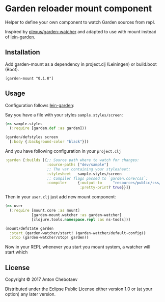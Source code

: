 # Garden reloader mount component

Helper to define your own component to watch Garden sources from repl.

Inspired by [plexus/garden-watcher](https://github.com/plexus/garden-watcher) 
and adapted to use with mount instead of [lein-garden][lein-garden].

## Installation

Add garden-mount as a dependency in project.clj (Leiningen) or build.boot (Boot).

`[garden-mount "0.1.0"]`

## Usage

Configuration follows [lein-garden][lein-garden]:

Say you have a file with your styles `sample.styles/screen`:

```clojure
(ns sample.styles
  (:require [garden.def :as garden]))

(garden/defstyles screen
  [:body {:background-color "black"}])
```

And you have following configuration in your `project.clj`

```clojure
:garden {:builds [{;; Source path where to watch for changes:
                   :source-paths ["dev/sample"]
                   ;; The var containing your stylesheet:
                   :stylesheet   sample.styles/screen
                   ;; Compiler flags passed to `garden.core/css`:
                   :compiler     {:output-to     "resources/public/css/screen.css"
                                  :pretty-print? true}}]}
```

Then in your `user.clj` just add new mount component:

```clojure
(ns user
  (:require [mount.core :as mount]
            [garden-mount.watcher :as garden-watcher]
            [clojure.tools.namespace.repl :as ns-tools]))

(mount/defstate garden
  :start (garden-watcher/start! (garden-watcher/default-config))
  :stop (garden-watcher/stop! garden))
```

Now in your REPL whenever you start you mount system, a watcher will start which 

## License

Copyright © 2017 Anton Chebotaev

Distributed under the Eclipse Public License either version 1.0 or (at
your option) any later version.

[lein-garden]: https://github.com/noprompt/lein-garden